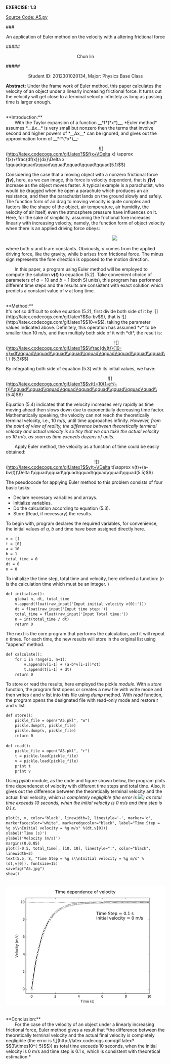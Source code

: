 **EXERCISE: 1.3** 

[Source Code: A5.py](https://github.com/ZQTXLC/computationalphysics_N2012301020134/blob/master/Chapter-1/A5.py)

###<p align="center">An application of Euler method on the velocity with a altering frictional force</p>
#####<p align="center">Chun lin</p>
#####<p align="center">Student ID: 2012301020134, Major: Physics Base Class</p>

**Abstract:**
Under the frame work of Euler method, this paper calculates the velocity of an object under a linearly increasing frictional force. It turns out the velocity will get close to a terminal velocity infinitely as long as passing time is larger enough.

<br /> 
**Introduction:**
<br>
&emsp;&emsp;With the Taylor expansion of a function __*f*(*x*)__, *Euler method* assumes *__Δx__* is very small but nonzero then the terms that involve second and higher powers of *__Δx__* can be ignored, and gives out the approximation form of __*f*(*x*)__:

&emsp;&emsp;&emsp;&emsp;&emsp;&emsp;&emsp;&emsp;&emsp;&emsp;&emsp;&emsp;&emsp;&emsp;&emsp;&emsp;&emsp;&emsp;&emsp;&emsp;&emsp;![](http://latex.codecogs.com/gif.latex?$$f(x+\\Delta x) \\approx f(x)+\\frac{df(x)}{dx}\\Delta x \\qquad\\qquad\\qquad\\qquad\\qquad\\qquad\\qquad(5.1)$$)

Considering the case that a moving object with a nonzero frictional force __*f*(*v*)__, here, as we can image, this force is velocity dependent, that is __*f*(*v*)__ increase as the object moves faster. A typical example is a parachutist, who would be dragged when he open a parachute which produces an air resistance, and then the parachutist lands on the ground slowly and safely. The function form of air drag to moving velocity is quite complex and factors like the shape of the object, air temperature, air humidity, the velocity of air itself, even the atmosphere pressure have influences on it. Here, for the sake of simplicity, assuming the frictional fore increases linearly with increasing velocity, namely, the function form of object velocity when there is an applied driving force obeys:

&emsp;&emsp;&emsp;&emsp;&emsp;&emsp;&emsp;&emsp;&emsp;&emsp;&emsp;&emsp;&emsp;&emsp;&emsp;&emsp;&emsp;&emsp;&emsp;&emsp;&emsp;&emsp;&emsp;&emsp;![](http://latex.codecogs.com/gif.latex?$$\\frac{dv(t)}{dt}=a-bv\\qquad\\qquad\\qquad\\qquad\\qquad\\qquad\\qquad\\qquad\\qquad(5.2)$$)

where both *a* and *b* are constants. Obviously, *a* comes from the applied driving force, like the gravity, while *b* arises from frictional force. The minus sign represents the fore direction is opposed to the motion direction. 

&emsp;&emsp;In this paper, a program using Euler method will be employed to compute the solution __*v*(*t*)__ to equation (5.2). Take convenient choice of parameters of *a* = 10 and *b* = 1 (both SI units), this program has performed different time steps and the results are consistent with exact solution which predicts a constant value of *__v__* at long time.

<br /> 
**Method:**
<br>
It's not so difficult to solve equation (5.2), first divide both side of it by ![](http://latex.codecogs.com/gif.latex?$$a-bv$$), that is ![](http://latex.codecogs.com/gif.latex?$$10-v$$), taking the parameter values indicated above. Definitely, this operation has assumed *v* to be smaller than 10 m/s, and then multiply both side of it with *dt*, the result is:

&emsp;&emsp;&emsp;&emsp;&emsp;&emsp;&emsp;&emsp;&emsp;&emsp;&emsp;&emsp;&emsp;&emsp;&emsp;&emsp;&emsp;&emsp;&emsp;&emsp;&emsp;&emsp;&emsp;&emsp;&ensp;![](http://latex.codecogs.com/gif.latex?$$\\frac{dv(t)}{10-v}=dt\\qquad\\qquad\\qquad\\qquad\\qquad\\qquad\\qquad\\qquad\\qquad\\ \\ (5.3)$$)

By integrating both side of equation (5.3) with its initial values, we have:

&emsp;&emsp;&emsp;&emsp;&emsp;&emsp;&emsp;&emsp;&emsp;&emsp;&emsp;&emsp;&emsp;&emsp;&emsp;&emsp;&emsp;&emsp;&emsp;&emsp;&emsp;&emsp;&emsp;![](http://latex.codecogs.com/gif.latex?$$v(t)=10(1-e^{-t})\\qquad\\qquad\\qquad\\qquad\\qquad\\qquad\\qquad\\qquad\\quad\\ (5.4)$$)

Equation (5.4) indicates that the velocity increases very rapidly as time moving ahead then slows down due to exponentially decreasing time factor. Mathematically speaking, the velocity can not reach the theoretically terminal velocity, i.e., 10 m/s, until time approaches infinity. *However, from the point of view of reality, the difference between theoretically terminal velocity and actual velocity is so tiny that we can take the actual velocity as 10 m/s, as soon as time exceeds dozens of units.*

&emsp;&emsp;Apply Euler method, the velocity as a function of time could be easily obtained:

&emsp;&emsp;&emsp;&emsp;&emsp;&emsp;&emsp;&emsp;&emsp;&emsp;&emsp;&emsp;&emsp;&emsp;&emsp;&emsp;&emsp;&emsp;&emsp;&emsp;![](http://latex.codecogs.com/gif.latex?$$v(t+\\Delta t)\\approx v(t)+(a-bv(t))\\Delta t\\qquad\\qquad\\qquad\\qquad\\qquad\\qquad\\qquad(5.5)$$)

The pseudocode for applying Euler method to this problem consists of four basic tasks:

* Declare necessary variables and arrays.
* Initialize variables.
* Do the calculation according to equation (5.3).
* Store (Read, if necessary) the results.

To begin with, program declares the required variables, for convenience, the initial values of *a, b* and time have been assigned directly here.

    v = []
    t = [0]
    a = 10
    b = 1
    total_time = 0
    dt = 0
    n = 0

To initialize the time step, total time and velocity, here defined a function: (*n* is the calculation time which must be an integer. 
)

    def initialize():
        global n, dt, total_time
        v.append(float(raw_input('Input initial velocity v(0):')))
        dt = float(raw_input('Input time step:'))
        total_time = float(raw_input('Input Total time:'))
        n = int(total_time / dt)
        return 0

The next is the core program that performs the calculation, and it will repeat *n* times. For each time, the new results will store in the original list using "append" method.

    def calculate():
        for i in range(1, n+1):
            v.append(v[i-1] + (a-b*v[i-1])*dt)
            t.append(t[i-1] + dt)
        return 0

To store or read the results, here employed the pickle *module*. With a *store* function, the program first opens or creates a new file with write mode and then writes *t* and *v* list into this file using *dump* method. With *read* function, the program opens the designated file with read-only mode and restore *t* and *v* list.

    def store():
        pickle_file = open("A5.pkl", "w")
        pickle.dump(t, pickle_file)
        pickle.dump(v, pickle_file)
        return 0

    def read():
        pickle_file = open("A5.pkl", "r")
        t = pickle.load(pickle_file)
        v = pickle.load(pickle_file)
        print t
        print v

Using *pylab* module, as the code and figure shown below, the program plots time dependencet of velocity with different time steps and total time. Also, it gives out the difference between the theoretically terminal velocity and the actual final velocity, which *is completely negligible (the error is ![](http://latex.codecogs.com/gif.latex?$$3\\times10^{-5}$$)) as total time exceeds 10 seconds, when the initial velocity is 0 m/s and time step is 0.1 s.*

    plot(t, v, color='black', linewidth=2, linestyle='-', marker='o', markerfacecolor="white", markeredgecolor="black", label="Time Step = %g s\\nInitial velocity = %g m/s" %(dt,v[0]))
    xlabel('Time (s)')
    ylabel('Velocity (m/s)')
    margins(0,0.05)
    plot([-0.5, total_time], [10, 10], linestyle=":", color="black", linewidth=2)
    text(5.5, 8, "Time Step = %g s\\nInitial velocity = %g m/s" %(dt,v[0]), fontsize=15)
    savefig("A5.jpg")
    show()

&emsp;&emsp;&emsp;![](https://github.com/ZQTXLC/computationalphysics_N2012301020134/raw/master/Chapter-1/A5.jpg)

<br /> 
**Conclusion:**
<br>
&emsp;&emsp;For the case of the velocity of an object under a linearly increasing frictional force, Euler method gives a result that *the difference between the theoretically terminal velocity and the actual final velocity is completely negligible (the error is ![](http://latex.codecogs.com/gif.latex?$$3\\times10^{-5}$$)) as total time exceeds 10 seconds, when the initial velocity is 0 m/s and time step is 0.1 s, which is consistent with theoretical estimation.*

<br /> 

